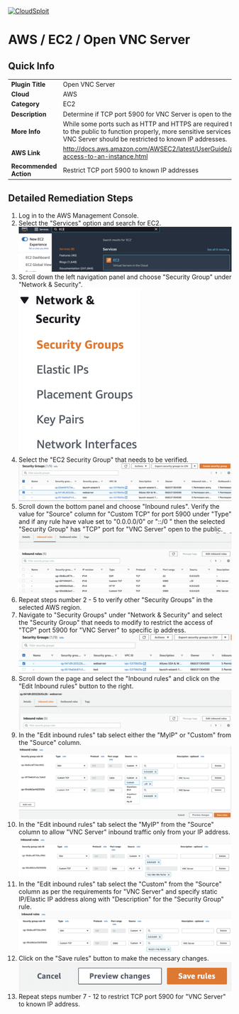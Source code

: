 [![CloudSploit](https://cloudsploit.com/img/logo-new-big-text-100.png "CloudSploit")](https://cloudsploit.com)

# AWS / EC2 / Open VNC Server

## Quick Info

| | |
|-|-|
| **Plugin Title** | Open VNC Server |
| **Cloud** | AWS |
| **Category** | EC2 |
| **Description** | Determine if TCP port 5900 for VNC Server is open to the public |
| **More Info** | While some ports such as HTTP and HTTPS are required to be open to the public to function properly, more sensitive services such as VNC Server should be restricted to known IP addresses. |
| **AWS Link** | http://docs.aws.amazon.com/AWSEC2/latest/UserGuide/authorizing-access-to-an-instance.html |
| **Recommended Action** | Restrict TCP port 5900 to known IP addresses |

## Detailed Remediation Steps
1. Log in to the AWS Management Console.
2. Select the "Services" option and search for EC2. </br> <img src="/resources/aws/ec2/open-vnc-server/step2.png"/>
3. Scroll down the left navigation panel and choose "Security Group" under "Network & Security".</br> <img src="/resources/aws/ec2/open-vnc-server/step3.png"/>
4. Select the "EC2 Security Group" that needs to be verified. </br> <img src="/resources/aws/ec2/open-vnc-server/step4.png"/>
5. Scroll down the bottom panel and choose "Inbound rules". Verify the value for "Source" column for "Custom TCP" for port 5900 under "Type" and if any rule have value set to "0.0.0.0/0" or "::/0 " then the selected "Security Group" has "TCP" port for "VNC Server" open to the public.</br> <img src="/resources/aws/ec2/open-vnc-server/step5.png"/>
6. Repeat steps number 2 - 5 to verify other "Security Groups" in the selected AWS region.</br> 
7. Navigate to "Security Groups" under "Network & Security" and select the "Security Group" that needs to modify to restrict the access of "TCP" port 5900 for "VNC Server"  to specific ip address. </br> <img src="/resources/aws/ec2/open-vnc-server/step7.png"/>
8. Scroll down the page and select the "Inbound rules" and click on the "Edit Inbound rules" button to the right. </br> <img src="/resources/aws/ec2/open-vnc-server/step8.png"/>
9. In the "Edit inbound rules" tab select either the "MyIP" or "Custom" from the "Source" column.</br> <img src="/resources/aws/ec2/open-vnc-server/step9.png"/>
10. In the "Edit inbound rules" tab select the "MyIP" from the "Source" column to allow "VNC Server" inbound traffic only from your IP address.</br> <img src="/resources/aws/ec2/open-vnc-server/step10.png"/>
11. In the "Edit inbound rules" tab select the "Custom" from the "Source" column as per the requirements for "VNC Server" and specify static IP/Elastic IP address along with "Description" for the "Security Group" rule. </br> <img src="/resources/aws/ec2/open-vnc-server/step11.png"/>
12. Click on the "Save rules" button to make the necessary changes. </br> <img src="/resources/aws/ec2/open-vnc-server/step12.png"/>
13. Repeat steps number 7 - 12 to restrict TCP port 5900 for "VNC Server" to known IP address.</br>
